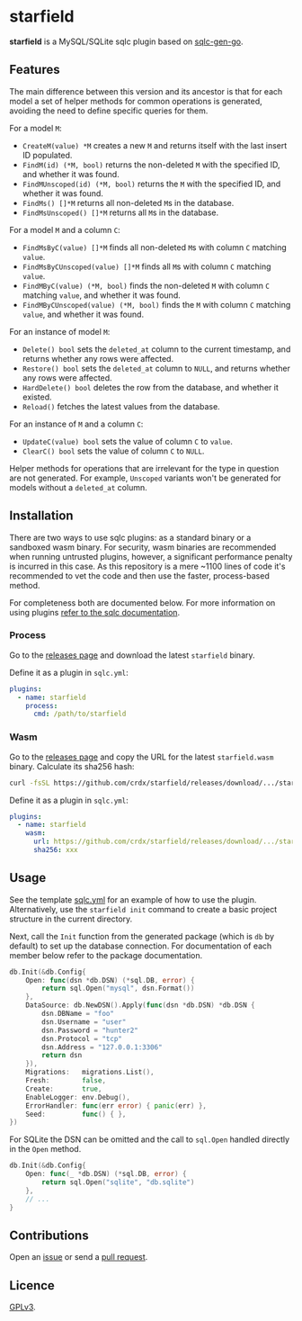 # starfield

**starfield** is a MySQL/SQLite sqlc plugin based on [sqlc-gen-go](https://github.com/sqlc-dev/sqlc-gen-go).

## Features

The main difference between this version and its ancestor is that for each model a set of helper methods for common operations is generated, avoiding the need to define specific queries for them.

For a model `M`:

- `CreateM(value) *M` creates a new `M` and returns itself with the last insert ID populated.
- `FindM(id) (*M, bool)` returns the non-deleted `M` with the specified ID, and whether it was found.
- `FindMUnscoped(id) (*M, bool)` returns the `M` with the specified ID, and whether it was found.
- `FindMs() []*M` returns all non-deleted `M`s in the database.
- `FindMsUnscoped() []*M` returns all `M`s in the database.

For a model `M` and a column `C`:

- `FindMsByC(value) []*M` finds all non-deleted `M`s with column `C` matching `value`.
- `FindMsByCUnscoped(value) []*M` finds all `M`s with column `C` matching `value`.
- `FindMByC(value) (*M, bool)` finds the non-deleted `M` with column `C` matching `value`, and whether it was found.
- `FindMByCUnscoped(value) (*M, bool)` finds the `M` with column `C` matching `value`, and whether it was found.

For an instance of model `M`:

- `Delete() bool` sets the `deleted_at` column to the current timestamp, and returns whether any rows were affected.
- `Restore() bool` sets the `deleted_at` column to `NULL`, and returns whether any rows were affected.
- `HardDelete() bool` deletes the row from the database, and whether it existed.
- `Reload()` fetches the latest values from the database.

For an instance of `M` and a column `C`:

- `UpdateC(value) bool` sets the value of column `C` to `value`.
- `ClearC() bool` sets the value of column `C` to `NULL`.

Helper methods for operations that are irrelevant for the type in question are not generated. For example, `Unscoped` variants won't be generated for models without a `deleted_at` column.

## Installation

There are two ways to use sqlc plugins: as a standard binary or a sandboxed wasm binary. For security, wasm binaries are recommended when running untrusted plugins, however, a significant performance penalty is incurred in this case. As this repository is a mere ~1100 lines of code it's recommended to vet the code and then use the faster, process-based method.

For completeness both are documented below. For more information on using plugins [refer to the sqlc documentation](https://docs.sqlc.dev/en/latest/guides/plugins.html).

### Process

Go to the [releases page](https://github.com/crdx/starfield/releases) and download the latest `starfield` binary.

Define it as a plugin in `sqlc.yml`:

```yaml
plugins:
  - name: starfield
    process:
      cmd: /path/to/starfield
```

### Wasm

Go to the [releases page](https://github.com/crdx/starfield/releases) and copy the URL for the latest `starfield.wasm` binary. Calculate its sha256 hash:

```bash
curl -fsSL https://github.com/crdx/starfield/releases/download/.../starfield.wasm | sha256sum -
```

Define it as a plugin in `sqlc.yml`:

```yaml
plugins:
  - name: starfield
    wasm:
      url: https://github.com/crdx/starfield/releases/download/.../starfield.wasm
      sha256: xxx
```

## Usage

See the template [sqlc.yml](https://github.com/crdx/starfield/blob/main/scaffold/sqlc.yml) for an example of how to use the plugin. Alternatively, use the `starfield init` command to create a basic project structure in the current directory.

Next, call the `Init` function from the generated package (which is `db` by default) to set up the database connection. For documentation of each member below refer to the package documentation.

```go
db.Init(&db.Config{
    Open: func(dsn *db.DSN) (*sql.DB, error) {
        return sql.Open("mysql", dsn.Format())
    },
    DataSource: db.NewDSN().Apply(func(dsn *db.DSN) *db.DSN {
        dsn.DBName = "foo"
        dsn.Username = "user"
        dsn.Password = "hunter2"
        dsn.Protocol = "tcp"
        dsn.Address = "127.0.0.1:3306"
        return dsn
    }),
    Migrations:   migrations.List(),
    Fresh:        false,
    Create:       true,
    EnableLogger: env.Debug(),
    ErrorHandler: func(err error) { panic(err) },
    Seed:         func() { },
})
```

For SQLite the DSN can be omitted and the call to `sql.Open` handled directly in the `Open` method.

```go
db.Init(&db.Config{
    Open: func(_ *db.DSN) (*sql.DB, error) {
        return sql.Open("sqlite", "db.sqlite")
    },
    // ...
}
```

## Contributions

Open an [issue](https://github.com/crdx/starfield/issues) or send a [pull request](https://github.com/crdx/starfield/pulls).

## Licence

[GPLv3](LICENCE).
